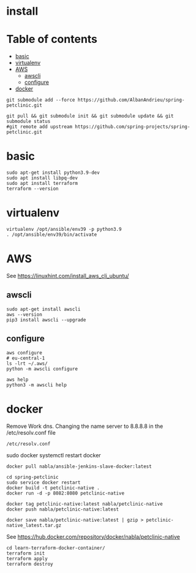 # install

# Table of contents

<!-- toc -->

- [basic](#basic)
- [virtualenv](#virtualenv)
- [AWS](#aws)
  * [awscli](#awscli)
  * [configure](#configure)
- [docker](#docker)

<!-- tocstop -->

```
git submodule add --force https://github.com/AlbanAndrieu/spring-petclinic.git

git pull && git submodule init && git submodule update && git submodule status
#git remote add upstream https://github.com/spring-projects/spring-petclinic.git
```

# basic

```shell
sudo apt-get install python3.9-dev
sudo apt install libpq-dev
sudo apt install terraform
terraform --version
```

# virtualenv

```shell
virtualenv /opt/ansible/env39 -p python3.9
. /opt/ansible/env39/bin/activate
```

# AWS

See https://linuxhint.com/install_aws_cli_ubuntu/

## awscli

```shell
sudo apt-get install awscli
aws --version
pip3 install awscli --upgrade
```

## configure

```shell
aws configure
# eu-central-1
ls -lrt ~/.aws/
python -m awscli configure
```

```shell
aws help
python3 -m awscli help
```

# docker

Remove Work dns.
Changing the name server to 8.8.8.8 in the /etc/resolv.conf file

```shell
/etc/resolv.conf
```

sudo docker systemctl restart docker

```shell
docker pull nabla/ansible-jenkins-slave-docker:latest
```

```shell
cd spring-petclinic
sudo service docker restart
docker build -t petclinic-native .
docker run -d -p 8082:8080 petclinic-native

docker tag petclinic-native:latest nabla/petclinic-native
docker push nabla/petclinic-native:latest

docker save nabla/petclinic-native:latest | gzip > petclinic-native_latest.tar.gz

```

See https://hub.docker.com/repository/docker/nabla/petclinic-native

```shell
cd learn-terraform-docker-container/
terraform init
terraform apply
terraform destroy
```
